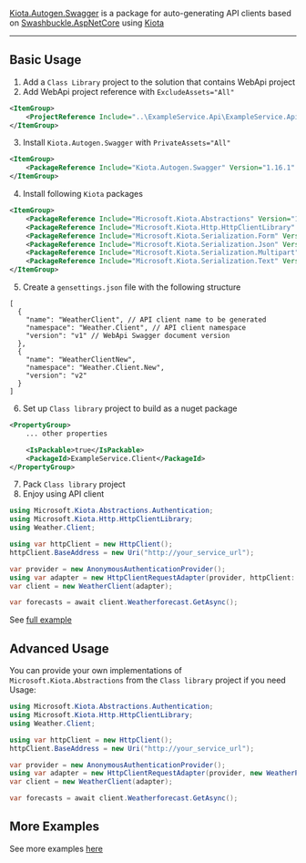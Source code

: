 [Kiota.Autogen.Swagger](https://github.com/ellizio/Kiota.Autogen) is a package for auto-generating API clients based on [Swashbuckle.AspNetCore](https://github.com/domaindrivendev/Swashbuckle.AspNetCore) using [Kiota](https://github.com/microsoft/kiota)

---

## Basic Usage

1. Add a `Class Library` project to the solution that contains WebApi project
2. Add WebApi project reference with `ExcludeAssets="All"`
```xml
<ItemGroup>
    <ProjectReference Include="..\ExampleService.Api\ExampleService.Api.csproj" ExcludeAssets="All" />
</ItemGroup>
```
3. Install `Kiota.Autogen.Swagger` with `PrivateAssets="All"`
```xml
<ItemGroup>
    <PackageReference Include="Kiota.Autogen.Swagger" Version="1.16.1" PrivateAssets="All" />
</ItemGroup>
```
4. Install following `Kiota` packages
```xml
<ItemGroup>
    <PackageReference Include="Microsoft.Kiota.Abstractions" Version="1.9.10" />
    <PackageReference Include="Microsoft.Kiota.Http.HttpClientLibrary" Version="1.9.10" />
    <PackageReference Include="Microsoft.Kiota.Serialization.Form" Version="1.9.10" />
    <PackageReference Include="Microsoft.Kiota.Serialization.Json" Version="1.9.10" />
    <PackageReference Include="Microsoft.Kiota.Serialization.Multipart" Version="1.9.10" />
    <PackageReference Include="Microsoft.Kiota.Serialization.Text" Version="1.9.10" />
</ItemGroup>
```
5. Create a `gensettings.json` file with the following structure
```jsonc
[
  {
    "name": "WeatherClient", // API client name to be generated
    "namespace": "Weather.Client", // API client namespace
    "version": "v1" // WebApi Swagger document version
  },
  {
    "name": "WeatherClientNew",
    "namespace": "Weather.Client.New",
    "version": "v2"
  }
]
```
6. Set up `Class library` project to build as a nuget package
```xml
<PropertyGroup>
    ... other properties

    <IsPackable>true</IsPackable>
    <PackageId>ExampleService.Client</PackageId>
</PropertyGroup>
```
7. Pack `Class library` project
8. Enjoy using API client
```csharp
using Microsoft.Kiota.Abstractions.Authentication;
using Microsoft.Kiota.Http.HttpClientLibrary;
using Weather.Client;

using var httpClient = new HttpClient();
httpClient.BaseAddress = new Uri("http://your_service_url");

var provider = new AnonymousAuthenticationProvider();
using var adapter = new HttpClientRequestAdapter(provider, httpClient: httpClient);
var client = new WeatherClient(adapter);

var forecasts = await client.Weatherforecast.GetAsync();
```

See [full example](https://github.com/ellizio/Kiota.Autogen-Examples/tree/master/1.%20Swagger)

## Advanced Usage

You can provide your own implementations of `Microsoft.Kiota.Abstractions` from the `Class library` project if you need\
Usage:
```csharp
using Microsoft.Kiota.Abstractions.Authentication;
using Microsoft.Kiota.Http.HttpClientLibrary;
using Weather.Client;

using var httpClient = new HttpClient();
httpClient.BaseAddress = new Uri("http://your_service_url");

var provider = new AnonymousAuthenticationProvider();
using var adapter = new HttpClientRequestAdapter(provider, new WeatherParseNodeFactory(), new WeatherSerializationWriterFactory(), httpClient: httpClient);
var client = new WeatherClient(adapter);

var forecasts = await client.Weatherforecast.GetAsync();
```

## More Examples

See more examples [here](https://github.com/ellizio/Kiota.Autogen-Examples)
